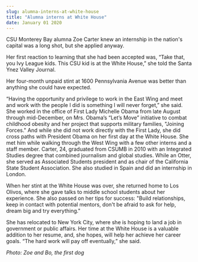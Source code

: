 ```yaml
---
slug: alumna-interns-at-white-house
title: "Alumna interns at White House"
date: January 01 2020
---
```


 
<p>
  CSU Monterey Bay alumna Zoe Carter knew an internship in the nation's capital
  was a long shot, but she applied anyway.
</p>
<p>
  Her first reaction to learning that she had been accepted was, “Take that, you
  Ivy League kids. This CSU kid is at the White House,” she told the Santa Ynez
  Valley Journal.
</p>
<p>
  Her four-month unpaid stint at 1600 Pennsylvania Avenue was better than
  anything she could have expected.
</p>
<p>
  “Having the opportunity and privilege to work in the East Wing and meet and
  work with the people I did is something I will never forget,” she said. She
  worked in the office of First Lady Michelle Obama from late August through
  mid-December, on Mrs. Obama’s “Let’s Move” initiative to combat childhood
  obesity and her project that supports military families, "Joining Forces." And
  while she did not work directly with the First Lady, she did cross paths with
  President Obama on her first day at the White House. She met him while walking
  through the West Wing with a few other interns and a staff member. Carter, 24,
  graduated from CSUMB in 2010 with an Integrated Studies degree that combined
  journalism and global studies. While an Otter, she served as Associated
  Students president and as chair of the California State Student Association.
  She also studied in Spain and did an internship in London.
</p>
<p>
  When her stint at the White House was over, she returned home to Los Olivos,
  where she gave talks to middle school students about her experience. She also
  passed on her tips for success: "Build relationships, keep in contact with
  potential mentors, don't be afraid to ask for help, dream big and try
  everything."
</p>
<p>
  She has relocated to New York City, where she is hoping to land a job in
  government or public affairs. Her time at the White House is a valuable
  addition to her resume, and, she hopes, will help her achieve her career
  goals. “The hard work will pay off eventually,” she said.
</p>
<p></p>
<p><em>Photo: Zoe and Bo, the first dog</em></p>
<p></p>
 
